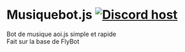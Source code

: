 # Musiquebot.js [![Discord host](https://img.shields.io/badge/Discord-host-7289da.svg)](https://discord.gg/BkFy3NDNjq)
Bot de musique aoi.js simple et rapide</br>
Fait sur la base de FlyBot
